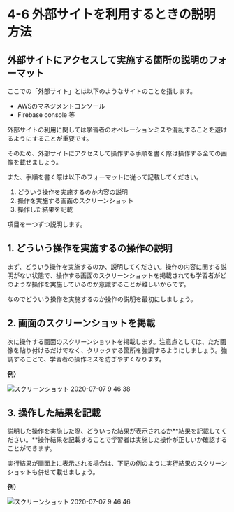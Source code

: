 # 4-6 外部サイトを利用するときの説明方法

## 外部サイトにアクセスして実施する箇所の説明のフォーマット

ここでの「外部サイト」とは以下のようなサイトのことを指します。

* AWSのマネジメントコンソール
* Firebase console 等

外部サイトの利用に関しては学習者のオペレーションミスや混乱することを避けるようにすることが重要です。

そのため、外部サイトにアクセスして操作する手順を書く際は操作する全ての画像を載せましょう。

また、手順を書く際は以下のフォーマットに従って記載してください。

1. どういう操作を実施するのか内容の説明
2. 操作を実施する画面のスクリーンショット
3. 操作した結果を記載

項目を一つずつ説明します。

## 1. どういう操作を実施するの操作の説明

まず、どういう操作を実施するのか、説明してください。操作の内容に関する説明がない状態で、操作する画面のスクリーンショットを掲載されても学習者がどのような操作を実施しているのか意識することが難しいからです。

なのでどういう操作を実施するのか操作の説明を最初にしましょう。

## 2. 画面のスクリーンショットを掲載

次に操作する画面のスクリーンショットを掲載します。注意点としては、ただ画像を貼り付けるだけでなく、クリックする箇所を強調するようにしましょう。強調することで、学習者の操作ミスを防ぎやすくなります。

**例）**

![&#x30B9;&#x30AF;&#x30EA;&#x30FC;&#x30F3;&#x30B7;&#x30E7;&#x30C3;&#x30C8; 2020-07-07 9 46 38](https://user-images.githubusercontent.com/36391432/86677794-e4f12f80-c036-11ea-9606-35995d1fbe8c.png)

## 3. 操作した結果を記載

説明した操作を実施した際、どういった結果が表示されるか**結果を記載してください。**操作結果を記載することで学習者は実施した操作が正しいか確認することができます。

実行結果が画面上に表示される場合は、下記の例のように実行結果のスクリーンショットも併せて載せましょう。

**例）**

![&#x30B9;&#x30AF;&#x30EA;&#x30FC;&#x30F3;&#x30B7;&#x30E7;&#x30C3;&#x30C8; 2020-07-07 9 46 46](https://user-images.githubusercontent.com/36391432/86677779-e1f63f00-c036-11ea-9d8b-1e500eada8a9.png)

